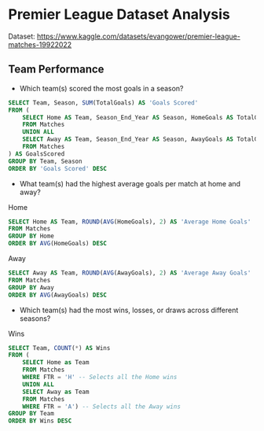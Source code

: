 # Premier League Dataset Analysis

Dataset: https://www.kaggle.com/datasets/evangower/premier-league-matches-19922022

## Team Performance
* Which team(s) scored the most goals in a season?
  
```sql
SELECT Team, Season, SUM(TotalGoals) AS 'Goals Scored'
FROM (
    SELECT Home AS Team, Season_End_Year AS Season, HomeGoals AS TotalGoals 
    FROM Matches
    UNION ALL
    SELECT Away AS Team, Season_End_Year AS Season, AwayGoals AS TotalGoals
    FROM Matches
) AS GoalsScored
GROUP BY Team, Season
ORDER BY 'Goals Scored' DESC
```
* What team(s) had the highest average goals per match at home and away?

Home
```sql
SELECT Home AS Team, ROUND(AVG(HomeGoals), 2) AS 'Average Home Goals'
FROM Matches
GROUP BY Home
ORDER BY AVG(HomeGoals) DESC
```

Away
```sql
SELECT Away AS Team, ROUND(AVG(AwayGoals), 2) AS 'Average Away Goals'
FROM Matches
GROUP BY Away
ORDER BY AVG(AwayGoals) DESC
```

* Which team(s) had the most wins, losses, or draws across different seasons?

Wins
```sql
SELECT Team, COUNT(*) AS Wins
FROM (
    SELECT Home as Team
    FROM Matches
    WHERE FTR = 'H' -- Selects all the Home wins
    UNION ALL
    SELECT Away as Team
    FROM Matches
    WHERE FTR = 'A') -- Selects all the Away wins
GROUP BY Team
ORDER BY Wins DESC
```